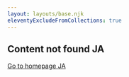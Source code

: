 ```yaml
---
layout: layouts/base.njk
eleventyExcludeFromCollections: true
---
```


<section id="error404">

# Content not found JA

<a href="/en">Go to homepage JA</a>

</section>

